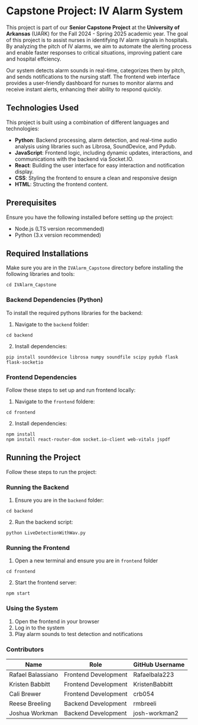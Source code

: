 # Capstone Project: IV Alarm System

This project is part of our **Senior Capstone Project** at the **University of Arkansas** (UARK) for the Fall 2024 - Spring 2025 academic year. The goal of this project is to assist nurses in identifying IV alarm signals in hospitals. By analyzing the pitch of IV alarms, we aim to automate the alerting process and enable faster responses to critical situations, improving patient care and hospital effciency.

Our system detects alarm sounds in real-time, categorizes them by pitch, and sends notifications to the nursing staff. The frontend web interface provides a user-friendly dashboard for nurses to monitor alarms and receive instant alerts, enhancing their ability to respond quickly.

## Technologies Used
This project is built using a combination of different languages and technologies:
- **Python**: Backend processing, alarm detection, and real-time audio analysis using libraries such as Librosa, SoundDevice, and Pydub.
- **JavaScript**: Frontend logic, including dynamic updates, interactions, and communications with the backend via Socket.IO.
- **React**: Building the user interface for easy interaction and notification display.
- **CSS**: Styling the frontend to ensure a clean and responsive design
- **HTML**: Structing the frontend content.

## Prerequisites
Ensure you have the following installed before setting up the project:
- Node.js (LTS version recommended)
- Python (3.x version recommended)

## Required Installations
Make sure you are in the `IVAlarm_Capstone` directory before installing the following libraries and tools:
```
cd IVAlarm_Capstone
```

### Backend Dependencies (Python)
To install the required pythons libraries for the backend:
1. Navigate to the `backend` folder:
```
cd backend
```
2. Install dependencies:
```
pip install sounddevice librosa numpy soundfile scipy pydub flask flask-socketio
```

### Frontend Dependencies
Follow these steps to set up and run frontend locally:
1. Navigate to the `frontend` foldere:
```
cd frontend
```
2. Install dependencies:
```
npm install
npm install react-router-dom socket.io-client web-vitals jspdf
```

## Running the Project
Follow these steps to run the project:

### Running the Backend
1. Ensure you are in the `backend` folder:
```
cd backend
```
2. Run the backend script:
```
python LiveDetectionWithWav.py
```

### Running the Frontend
1. Open a new terminal and ensure you are in `frontend` folder
```
cd frontend
```
2. Start the frontend server:
```
npm start
```
### Using the System
1. Open the frontend in your browser
2. Log in to the system
3. Play alarm sounds to test detection and notifications

### Contributors
| Name             | Role                  | GitHub Username    |
|------------------|-----------------------|--------------------|
| Rafael Balassiano | Frontend Development  | Rafaelbala223     |
| Kristen Babbitt  | Frontend Development  |  KristenBabbitt    |
| Cali Brewer      | Frontend Development  |  crb054            |
| Reese Breeling   | Backend Development   |  rmbreeli          |
| Joshua Workman   | Backend Development   |  josh-workman2     |

